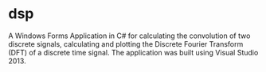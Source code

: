# dsp
A Windows Forms Application in C# for calculating the convolution of two discrete signals, calculating and plotting the Discrete Fourier Transform (DFT) of a discrete time signal. The application was built using Visual Studio 2013.

